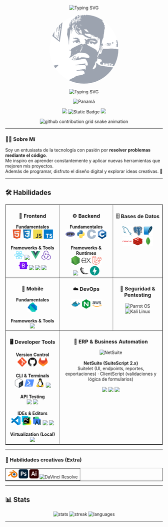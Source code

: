 <p align="center">
<img src="https://readme-typing-svg.herokuapp.com?font=Fira+Code&pause=1000&center=true&vCenter=true&repeat=false&width=435&lines=S4VI0R+C0D3" alt="Typing SVG" />
</p>

<p align="center">
  <img src="https://raw.githubusercontent.com/saviorcode/saviorcode/main/avatar.svg"
       width="220" alt="avatar" style="border-radius:50%;" />
</p>
  
</span>
</p>

<p align="center">
<img src="https://readme-typing-svg.herokuapp.com?font=Fira+Code&size=12&pause=1000&color=9C6DF7&center=true&vCenter=true&repeat=false&width=435&lines=Panamenian+FullStack+Dev" alt="Typing SVG" />
</p>

<p align="center">
<img src="https://upload.wikimedia.org/wikipedia/commons/a/ab/Flag_of_Panama.svg" alt="Panamá" width="32"/>
</p>

<p align="center">
  <img src="https://img.shields.io/badge/Open%20Source-Lover-green?style=flat-square&logo=github" />
  <img alt="Static Badge" src="https://img.shields.io/badge/maker-maker?style=flat-square&logo=visa&label=Closed%20Source&color=darkblue">
  <img src="https://img.shields.io/badge/Made%20in-Panamá-red?style=flat-square&logo=flag" />
</p>

<div align="center">
  <picture>
    <source media="(prefers-color-scheme: dark)" srcset="https://raw.githubusercontent.com/platane/snk/output/github-contribution-grid-snake-dark.svg">
    <source media="(prefers-color-scheme: light)" srcset="https://raw.githubusercontent.com/hasanmonsur/hasanmonsur/main/github-user-contribution.svg">
    <img alt="github contribution grid snake animation" src="https://raw.githubusercontent.com/hasanmonsur/hasanmonsur/main/github-user-contribution.svg">
  </picture>
</div>

---

### 👨‍💻 Sobre Mí
Soy un entusiasta de la tecnología con pasión por **resolver problemas mediante el código**.  
Me inspiro en aprender constantemente y aplicar nuevas herramientas que mejoren mis proyectos.  
Además de programar, disfruto el diseño digital y explorar ideas creativas. 🎨

---


## 🛠 Habilidades

<table align="center" border="1" cellspacing="0" cellpadding="10">
  <tr>
<td align="center" valign="top" width="300">
      <h3>🎨 Frontend</h3>
      <b>Fundamentales</b><br/>
      <img height="30" src="https://raw.githubusercontent.com/devicons/devicon/master/icons/html5/html5-original.svg">
      <img height="30" src="https://raw.githubusercontent.com/devicons/devicon/master/icons/css3/css3-original.svg">
      <img height="30" src="https://raw.githubusercontent.com/devicons/devicon/master/icons/javascript/javascript-original.svg">
      <img height="30" src="https://raw.githubusercontent.com/devicons/devicon/master/icons/typescript/typescript-original.svg"><br/><br/>
      <b>Frameworks & Tools</b><br/>
      <img height="30" src="https://raw.githubusercontent.com/devicons/devicon/master/icons/react/react-original.svg">
      <img height="30" src="https://cdn.worldvectorlogo.com/logos/nextjs-2.svg">
      <img height="30" src="https://raw.githubusercontent.com/devicons/devicon/master/icons/vuejs/vuejs-original.svg">
      <img height="30" src="https://raw.githubusercontent.com/devicons/devicon/master/icons/redux/redux-original.svg"><br/>
      <img height="30" src="https://raw.githubusercontent.com/devicons/devicon/master/icons/bootstrap/bootstrap-original.svg">
      <img height="30" src="https://www.vectorlogo.zone/logos/tailwindcss/tailwindcss-icon.svg">
      <img height="30" src="https://www.chartjs.org/media/logo-title.svg">
      <img height="30" src="https://profilinator.rishav.dev/skills-assets/jquery.png">
    </td>
    <td align="center" valign="top" width="300">
      <h3>⚙️ Backend</h3>
      <b>Fundamentales</b><br/>
      <img height="30" src="https://raw.githubusercontent.com/devicons/devicon/master/icons/php/php-original.svg">
      <img height="30" src="https://raw.githubusercontent.com/devicons/devicon/master/icons/python/python-original.svg">
      <img height="30" src="https://raw.githubusercontent.com/devicons/devicon/master/icons/c/c-original.svg">
      <img height="30" src="https://raw.githubusercontent.com/devicons/devicon/master/icons/cplusplus/cplusplus-original.svg"><br/><br/>
      <b>Frameworks & Runtimes</b><br/>
      <img height="30" src="https://raw.githubusercontent.com/devicons/devicon/master/icons/nodejs/nodejs-original.svg">
      <img height="30" src="https://raw.githubusercontent.com/devicons/devicon/master/icons/express/express-original.svg">
      <img height="30" src="https://raw.githubusercontent.com/devicons/devicon/master/icons/laravel/laravel-original.svg"><br/>
      <img height="30" src="https://cdn.worldvectorlogo.com/logos/django.svg">
      <img height="30" src="https://raw.githubusercontent.com/devicons/devicon/master/icons/flask/flask-original.svg">
      <img height="30" src="https://raw.githubusercontent.com/devicons/devicon/master/icons/fastapi/fastapi-original.svg">
    </td>
    <td align="center" valign="top" width="300">
      <h3>🗄️ Bases de Datos</h3>
      <img height="30" src="https://raw.githubusercontent.com/devicons/devicon/master/icons/mysql/mysql-original.svg">
      <img height="30" src="https://raw.githubusercontent.com/devicons/devicon/master/icons/postgresql/postgresql-original.svg">
      <img height="30" src="https://raw.githubusercontent.com/devicons/devicon/master/icons/sqlite/sqlite-original.svg"><br/>
      <img height="30" src="https://raw.githubusercontent.com/devicons/devicon/master/icons/oracle/oracle-original.svg">
      <img height="30" src="https://raw.githubusercontent.com/devicons/devicon/master/icons/redis/redis-original.svg">
      <img height="30" src="https://raw.githubusercontent.com/devicons/devicon/master/icons/mongodb/mongodb-original.svg">
    </td>
  </tr>
  <tr>
    <td align="center" valign="top">
      <h3>📱 Mobile</h3>
      <b>Fundamentales</b><br/>
      <img height="30" src="https://raw.githubusercontent.com/devicons/devicon/master/icons/dart/dart-original.svg"><br/><br/>
      <b>Frameworks & Tools</b><br/>
      <img height="30" src="https://www.vectorlogo.zone/logos/flutterio/flutterio-icon.svg">
    </td>
    <td align="center" valign="top">
      <h3>☁️ DevOps</h3>
      <img height="30" src="https://raw.githubusercontent.com/devicons/devicon/master/icons/docker/docker-original.svg">
      <img height="30" src="https://raw.githubusercontent.com/devicons/devicon/master/icons/nginx/nginx-original.svg">
      <img height="30" src="https://raw.githubusercontent.com/devicons/devicon/master/icons/amazonwebservices/amazonwebservices-original-wordmark.svg">
    </td>
    <td align="center" valign="top">
      <h3>🔐 Seguridad & Pentesting</h3>
      <img height="30" src="https://tse3.mm.bing.net/th/id/OIP.PYERB_cLi2_djWV8JEy93QHaHa?r=0&w=474&h=474&c=7&p=0" alt="Parrot OS">
      <img height="30" src="https://www.kali.org/images/kali-logo.svg" alt="Kali Linux"><br/><br/>
    </td>
  </tr>
  <tr>
    <td align="center" valign="top">
      <h3>🖥️ Developer Tools</h3>
      <b>Version Control</b><br/>
        <img height="30" src="https://raw.githubusercontent.com/devicons/devicon/master/icons/git/git-original.svg">
        <img height="30" src="https://raw.githubusercontent.com/devicons/devicon/master/icons/github/github-original.svg">
        <img height="30" src="https://raw.githubusercontent.com/devicons/devicon/master/icons/gitlab/gitlab-original.svg"><br/><br/>
      <b>CLI & Terminals</b><br/>
        <img height="30" src="https://raw.githubusercontent.com/devicons/devicon/master/icons/bash/bash-original.svg">
        <img height="30" src="https://raw.githubusercontent.com/devicons/devicon/master/icons/powershell/powershell-original.svg">
        <img height="30" src="https://raw.githubusercontent.com/devicons/devicon/master/icons/linux/linux-original.svg">
        <img height="30" src="https://cdn.jsdelivr.net/gh/devicons/devicon/icons/windows8/windows8-original.svg"><br/><br/>
      <b>API Testing</b><br/>
        <img height="30" src="https://www.vectorlogo.zone/logos/getpostman/getpostman-icon.svg">
        <img height="30" src="https://insomnia.rest/images/insomnia-logo-light.svg"><br/><br/>
      <b>IDEs & Editors</b><br/>
      <img height="30" src="https://raw.githubusercontent.com/devicons/devicon/master/icons/vscode/vscode-original.svg">
      <img height="30" src="https://raw.githubusercontent.com/devicons/devicon/master/icons/pycharm/pycharm-original.svg">
      <img height="30" src="https://raw.githubusercontent.com/devicons/devicon/master/icons/androidstudio/androidstudio-original.svg">
      <img height="30" src="https://resources.jetbrains.com/storage/products/phpstorm/img/meta/phpstorm_logo_300x300.png">
      <img height="30" src="https://resources.jetbrains.com/storage/products/webstorm/img/meta/webstorm_logo_300x300.png"><br/><br/>
       <b>Virtualization (Local)</b><br/>
      <img height="30" src="https://upload.wikimedia.org/wikipedia/commons/d/d5/Virtualbox_logo.png">
    </td>
    <td colspan="3" align="center" valign="top">
      <h3>🧩 ERP & Business Automation</h3>
      <img height="30" src="https://avatars.githubusercontent.com/u/94555368?s=48&v=4" alt="NetSuite"><br/><br/>
      <b>NetSuite (SuiteScript 2.x)</b><br/>
      Suitelet (UI, endpoints, reportes, exportaciones) · ClientScript (validaciones y lógica de formularios)<br/><br/>
      <img height="22" src="https://img.shields.io/badge/NetSuite-SuiteScript%202.x-FF0000?logo=oracle&logoColor=white">
      <img height="22" src="https://img.shields.io/badge/Script-Suitelet-0A66C2">
      <img height="22" src="https://img.shields.io/badge/Script-ClientScript-0A66C2">
    </td>
  </tr>
  <tr>
    
  </tr>
</table>


---

### 🎨 Habilidades creativas (Extra)

<table align="center" border="1" cellspacing="0" cellpadding="10">
  <tr>
    <td align="center" valign="top">
      <img height="30" src="https://raw.githubusercontent.com/devicons/devicon/master/icons/blender/blender-original.svg" alt="Blender">
      <img height="30" src="https://raw.githubusercontent.com/devicons/devicon/master/icons/photoshop/photoshop-plain.svg" alt="Photoshop">
      <img height="30" src="https://raw.githubusercontent.com/devicons/devicon/master/icons/illustrator/illustrator-plain.svg" alt="Illustrator">
      <img height="30" src="https://upload.wikimedia.org/wikipedia/commons/thumb/9/90/DaVinci_Resolve_17_logo.svg/800px-DaVinci_Resolve_17_logo.svg.png" alt="DaVinci Resolve">
    </td>
  </tr>
</table>


---
## 📊 Stats
<p align="center">
  <img src="https://github-readme-stats.vercel.app/api?username=saviorcode&show_icons=true&theme=tokyonight" alt="stats" />
  <img src="https://github-readme-streak-stats.herokuapp.com/?user=saviorcode&theme=tokyonight" alt="streak" />
  <img src="https://github-readme-stats.vercel.app/api/top-langs/?username=saviorcode&layout=compact&theme=tokyonight" alt="languages" />
</p>

---


